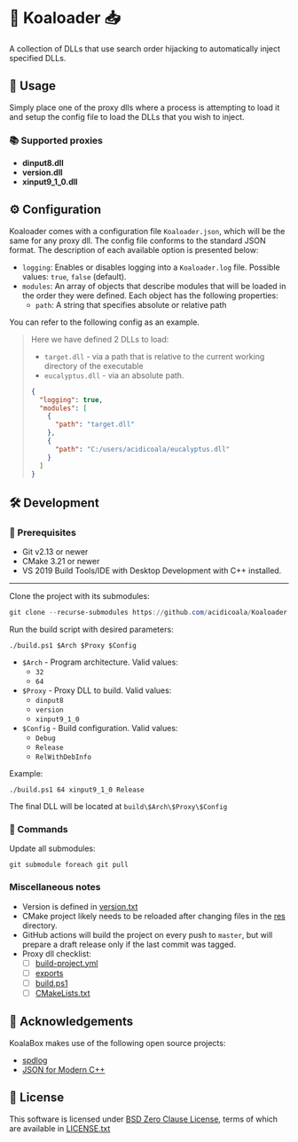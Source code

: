# 🐨 Koaloader 📥

A collection of DLLs that use search order hijacking to automatically inject specified DLLs.

## 🚀 Usage

Simply place one of the proxy dlls where a process is attempting to load it and setup the config file to load the DLLs that you wish to inject.

### 📚 Supported proxies

- **dinput8.dll**
- **version.dll**
- **xinput9_1_0.dll**

## ⚙ Configuration

Koaloader comes with a configuration file `Koaloader.json`, which will be the same for any proxy dll. The config file
conforms to the standard JSON format. The description of each available option is presented below:

* `logging`: Enables or disables logging into a `Koaloader.log` file. Possible values: `true`, `false` (default).
* `modules`: An array of objects that describe modules that will be loaded in the order they were defined. Each object
  has the following properties:
    * `path`:  A string that specifies absolute or relative path

You can refer to the following config as an example.

> Here we have defined 2 DLLs to load:
>
> * `target.dll` - via a path that is relative to the current working directory of the executable
> * `eucalyptus.dll` - via an absolute path.
>
> ```json
> {
>   "logging": true,
>   "modules": [
>     {
>       "path": "target.dll"
>     },
>     {
>       "path": "C:/users/acidicoala/eucalyptus.dll"
>     }
>   ]
> }
> ```

## 🛠 Development

### 🚥 Prerequisites

* Git v2.13 or newer
* CMake 3.21 or newer
* VS 2019 Build Tools/IDE with Desktop Development with C++ installed.

___
Clone the project with its submodules:

```powershell
git clone --recurse-submodules https://github.com/acidicoala/Koaloader.git
```

Run the build script with desired parameters:

```shell
./build.ps1 $Arch $Proxy $Config
```

* `$Arch` - Program architecture. Valid values:
    * `32`
    * `64`
* `$Proxy` - Proxy DLL to build. Valid values:
    * `dinput8`
    * `version`
    * `xinput9_1_0`
* `$Config` - Build configuration. Valid values:
    * `Debug`
    * `Release`
    * `RelWithDebInfo`

Example:

```shell
./build.ps1 64 xinput9_1_0 Release
```

The final DLL will be located at
`build\$Arch\$Proxy\$Config`

### 🔡 Commands

Update all submodules:
```shell
git submodule foreach git pull
```

### Miscellaneous notes

- Version is defined in [version.txt](./res/version.txt)
- CMake project likely needs to be reloaded after changing files in the [res](./res) directory.
- GitHub actions will build the project on every push to `master`, but will prepare a draft release only if the last
  commit was tagged.
- Proxy dll checklist:
  - [ ] [build-project.yml](.github/workflows/build-project.yml) 
  - [ ] [exports](src/exports) 
  - [ ] [build.ps1](build.ps1) 
  - [ ] [CMakeLists.txt](CMakeLists.txt) 

## 👋 Acknowledgements

KoalaBox makes use of the following open source projects:

- [spdlog](https://github.com/gabime/spdlog)
- [JSON for Modern C++](https://github.com/nlohmann/json)

## 📄 License

This software is licensed under [BSD Zero Clause  License], terms of which are available in [LICENSE.txt]

[BSD Zero Clause  License]: https://choosealicense.com/licenses/0bsd/

[LICENSE.txt]: LICENSE.txt
